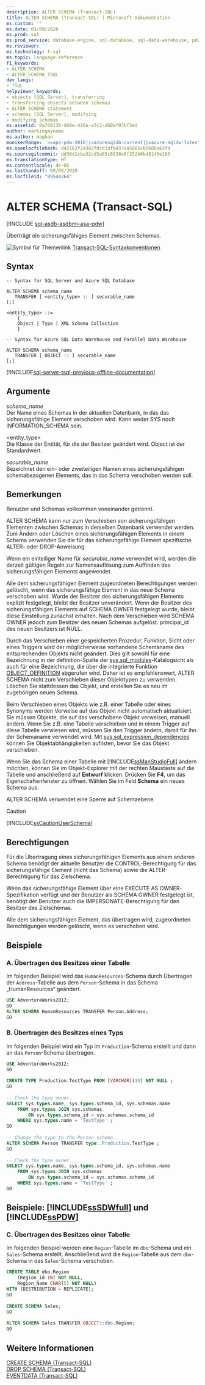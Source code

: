 ```yaml
---
description: ALTER SCHEMA (Transact-SQL)
title: ALTER SCHEMA (Transact-SQL) | Microsoft-Dokumentation
ms.custom: ''
ms.date: 03/09/2020
ms.prod: sql
ms.prod_service: database-engine, sql-database, sql-data-warehouse, pdw
ms.reviewer: ''
ms.technology: t-sql
ms.topic: language-reference
f1_keywords:
- ALTER SCHEMA
- ALTER_SCHEMA_TSQL
dev_langs:
- TSQL
helpviewer_keywords:
- objects [SQL Server], transferring
- transferring objects between schemas
- ALTER SCHEMA statement
- schemas [SQL Server], modifying
- modifying schemas
ms.assetid: 0a760138-460e-410a-a3c1-d60af03bf2ed
author: markingmyname
ms.author: maghan
monikerRange: '>=aps-pdw-2016||=azuresqldb-current||=azure-sqldw-latest||>=sql-server-2016||=sqlallproducts-allversions||>=sql-server-linux-2017||=azuresqldb-mi-current'
ms.openlocfilehash: d42162f2a382f0cd33fb437aa5085cb5608a63fd
ms.sourcegitcommit: dd36d1cbe32cd5a65c6638e8f252b0bd8145e165
ms.translationtype: HT
ms.contentlocale: de-DE
ms.lasthandoff: 09/08/2020
ms.locfileid: "89544264"
---
```

# <a name="alter-schema-transact-sql"></a>ALTER SCHEMA (Transact-SQL)
[!INCLUDE [sql-asdb-asdbmi-asa-pdw](../../includes/applies-to-version/sql-asdb-asdbmi-asa-pdw.md)]

  Überträgt ein sicherungsfähiges Element zwischen Schemas.  
  
 ![Symbol für Themenlink](../../database-engine/configure-windows/media/topic-link.gif "Symbol für Themenlink") [Transact-SQL-Syntaxkonventionen](../../t-sql/language-elements/transact-sql-syntax-conventions-transact-sql.md)  
  
## <a name="syntax"></a>Syntax  
  
```syntaxsql
-- Syntax for SQL Server and Azure SQL Database  
  
ALTER SCHEMA schema_name   
   TRANSFER [ <entity_type> :: ] securable_name   
[;]  
  
<entity_type> ::=  
    {  
    Object | Type | XML Schema Collection  
    }  
```  
  
```syntaxsql
-- Syntax for Azure SQL Data Warehouse and Parallel Data Warehouse  
  
ALTER SCHEMA schema_name   
   TRANSFER [ OBJECT :: ] securable_name   
[;]  
```  
  

[!INCLUDE[sql-server-tsql-previous-offline-documentation](../../includes/sql-server-tsql-previous-offline-documentation.md)]

## <a name="arguments"></a>Argumente
 *schema_name*  
 Der Name eines Schemas in der aktuellen Datenbank, in das das sicherungsfähige Element verschoben wird. Kann weder SYS noch INFORMATION_SCHEMA sein.  
  
 \<entity_type>  
 Die Klasse der Entität, für die der Besitzer geändert wird. Object ist der Standardwert.  
  
 *securable_name*  
 Bezeichnet den ein- oder zweiteiligen Namen eines sicherungsfähigen schemabezogenen Elements, das in das Schema verschoben werden soll.  
  
## <a name="remarks"></a>Bemerkungen  
 Benutzer und Schemas vollkommen voneinander getrennt.  
  
 ALTER SCHEMA kann nur zum Verschieben von sicherungsfähigen Elementen zwischen Schemas in derselben Datenbank verwendet werden. Zum Ändern oder Löschen eines sicherungsfähigen Elements in einem Schema verwenden Sie die für das sicherungsfähige Element spezifische ALTER- oder DROP-Anweisung.  
  
 Wenn ein einteiliger Name für *securable_name* verwendet wird, werden die derzeit gültigen Regeln zur Namensauflösung zum Auffinden des sicherungsfähigen Elements angewendet.  
  
 Alle dem sicherungsfähigen Element zugeordneten Berechtigungen werden gelöscht, wenn das sicherungsfähige Element in das neue Schema verschoben wird. Wurde der Besitzer des sicherungsfähigen Elements explizit festgelegt, bleibt der Besitzer unverändert. Wenn der Besitzer des sicherungsfähigen Elements auf SCHEMA OWNER festgelegt wurde, bleibt diese Einstellung zunächst erhalten. Nach dem Verschieben wird SCHEMA OWNER jedoch zum Besitzer des neuen Schemas aufgelöst. principal_id des neuen Besitzers ist NULL.  
  
 Durch das Verschieben einer gespeicherten Prozedur, Funktion, Sicht oder eines Triggers wird der möglicherweise vorhandene Schemaname des entsprechenden Objekts nicht geändert. Dies gilt sowohl für eine Bezeichnung in der definition-Spalte der [sys.sql_modules](../../relational-databases/system-catalog-views/sys-sql-modules-transact-sql.md)-Katalogsicht als auch für eine Bezeichnung, die über die integrierte Funktion [OBJECT_DEFINITION](../../t-sql/functions/object-definition-transact-sql.md) abgerufen wird. Daher ist es empfehlenswert, ALTER SCHEMA nicht zum Verschieben dieser Objekttypen zu verwenden. Löschen Sie stattdessen das Objekt, und erstellen Sie es neu im zugehörigen neuen Schema.  
  
 Beim Verschieben eines Objekts wie z.B. einer Tabelle oder eines Synonyms werden Verweise auf das Objekt nicht automatisch aktualisiert. Sie müssen Objekte, die auf das verschobene Objekt verweisen, manuell ändern. Wenn Sie z.B. eine Tabelle verschieben und in einem Trigger auf diese Tabelle verwiesen wird, müssen Sie den Trigger ändern, damit für ihn der Schemaname verwendet wird. Mit [sys.sql_expression_dependencies](../../relational-databases/system-catalog-views/sys-sql-expression-dependencies-transact-sql.md) können Sie Objektabhängigkeiten auflisten, bevor Sie das Objekt verschieben.  

 Wenn Sie das Schema einer Tabelle mit [!INCLUDE[ssManStudioFull](../../includes/ssmanstudiofull-md.md)] ändern möchten, können Sie im Objekt-Explorer mit der rechten Maustaste auf die Tabelle und anschließend auf **Entwurf** klicken. Drücken Sie **F4**, um das Eigenschaftenfenster zu öffnen. Wählen Sie im Feld **Schema** ein neues Schema aus.  
 
 ALTER SCHEMA verwendet eine Sperre auf Schemaebene.
  
> [!CAUTION]  
>  [!INCLUDE[ssCautionUserSchema](../../includes/sscautionuserschema-md.md)]  
  
## <a name="permissions"></a>Berechtigungen  
 Für die Übertragung eines sicherungsfähigen Elements aus einem anderen Schema benötigt der aktuelle Benutzer die CONTROL-Berechtigung für das sicherungsfähige Element (nicht das Schema) sowie die ALTER-Berechtigung für das Zielschema.  
  
 Wenn das sicherungsfähige Element über eine EXECUTE AS OWNER-Spezifikation verfügt und der Benutzer als SCHEMA OWNER festgelegt ist, benötigt der Benutzer auch die IMPERSONATE-Berechtigung für den Besitzer des Zielschemas.  
  
 Alle dem sicherungsfähigen Element, das übertragen wird, zugeordneten Berechtigungen werden gelöscht, wenn es verschoben wird.  
  
## <a name="examples"></a>Beispiele  
  
### <a name="a-transferring-ownership-of-a-table"></a>A. Übertragen des Besitzes einer Tabelle  
 Im folgenden Beispiel wird das `HumanResources`-Schema durch Übertragen der `Address`-Tabelle aus dem `Person`-Schema in das Schema „HumanResources“ geändert.  
  
```sql  
USE AdventureWorks2012;  
GO  
ALTER SCHEMA HumanResources TRANSFER Person.Address;  
GO  
```  
  
### <a name="b-transferring-ownership-of-a-type"></a>B. Übertragen des Besitzes eines Typs  
 Im folgenden Beispiel wird ein Typ im `Production`-Schema erstellt und dann an das `Person`-Schema übertragen.  
  
```sql  
USE AdventureWorks2012;  
GO  
  
CREATE TYPE Production.TestType FROM [VARCHAR](10) NOT NULL ;  
GO  
  
-- Check the type owner.  
SELECT sys.types.name, sys.types.schema_id, sys.schemas.name  
    FROM sys.types JOIN sys.schemas   
        ON sys.types.schema_id = sys.schemas.schema_id   
    WHERE sys.types.name = 'TestType' ;  
GO  
  
-- Change the type to the Person schema.  
ALTER SCHEMA Person TRANSFER type::Production.TestType ;  
GO  
  
-- Check the type owner.  
SELECT sys.types.name, sys.types.schema_id, sys.schemas.name  
    FROM sys.types JOIN sys.schemas   
        ON sys.types.schema_id = sys.schemas.schema_id   
    WHERE sys.types.name = 'TestType' ;  
GO  
```  
  
## <a name="examples-sssdwfull-and-sspdw"></a>Beispiele: [!INCLUDE[ssSDWfull](../../includes/sssdwfull-md.md)] und [!INCLUDE[ssPDW](../../includes/sspdw-md.md)]  
  
### <a name="c-transferring-ownership-of-a-table"></a>C. Übertragen des Besitzes einer Tabelle  
 Im folgenden Beispiel werden eine `Region`-Tabelle im `dbo`-Schema und ein `Sales`-Schema erstellt. Anschließend wird die `Region`-Tabelle aus dem `dbo`-Schema in das `Sales`-Schema verschoben.  
  
```sql  
CREATE TABLE dbo.Region   
    (Region_id INT NOT NULL,  
    Region_Name CHAR(5) NOT NULL)  
WITH (DISTRIBUTION = REPLICATE);  
GO  
  
CREATE SCHEMA Sales;  
GO  
  
ALTER SCHEMA Sales TRANSFER OBJECT::dbo.Region;  
GO  
```  
  
## <a name="see-also"></a>Weitere Informationen  
 [CREATE SCHEMA &#40;Transact-SQL&#41;](../../t-sql/statements/create-schema-transact-sql.md)   
 [DROP SCHEMA &#40;Transact-SQL&#41;](../../t-sql/statements/drop-schema-transact-sql.md)   
 [EVENTDATA &#40;Transact-SQL&#41;](../../t-sql/functions/eventdata-transact-sql.md)  
  
  

